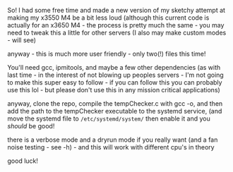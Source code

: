 So! I had some free time and made a new version of my sketchy attempt at making my x3550 M4 be a bit less loud (although this current code is actually for an x3650 M4 - the process is pretty much the same - you may need to tweak this a little for other servers (I also may make custom modes - will see)

anyway - this is much more user friendly - only two(!) files this time!

You'll need gcc, ipmitools, and maybe a few other dependencies (as with last time - in the interest of not blowing up peoples servers - I'm not going to make this super easy to follow - if you can follow this you can probably use this lol - but please don't use this in any mission critical applications)

anyway, clone the repo, compile the tempChecker.c with gcc -o, and then add the path to the tempChecker executable to the systemd service, (and move the systemd file to `/etc/systemd/system/` then enable it and you *should* be good!

there is a verbose mode and a dryrun mode if you really want (and a fan noise testing - see -h) - and this will work with different cpu's in theory

good luck!

